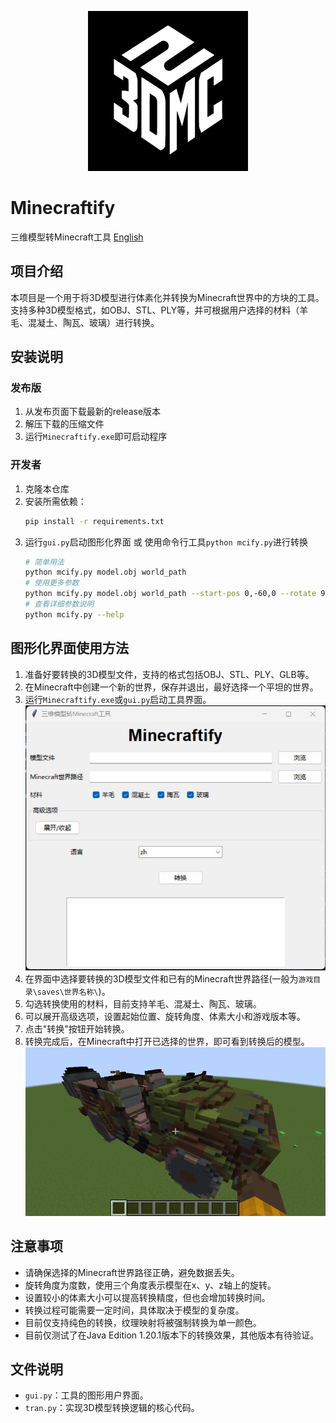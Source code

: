 <p align="center">
  <img width="256" height="256" src="image/logo_white.png">
</p>

# Minecraftify
三维模型转Minecraft工具 [English](README.md)

## 项目介绍
本项目是一个用于将3D模型进行体素化并转换为Minecraft世界中的方块的工具。支持多种3D模型格式，如OBJ、STL、PLY等，并可根据用户选择的材料（羊毛、混凝土、陶瓦、玻璃）进行转换。

## 安装说明
### 发布版
1. 从发布页面下载最新的release版本
2. 解压下载的压缩文件
3. 运行`Minecraftify.exe`即可启动程序

### 开发者
1. 克隆本仓库
2. 安装所需依赖：
   ```bash
   pip install -r requirements.txt
   ```
3. 运行`gui.py`启动图形化界面 或 使用命令行工具`python mcify.py`进行转换
   ```bash
   # 简单用法
   python mcify.py model.obj world_path
   # 使用更多参数
   python mcify.py model.obj world_path --start-pos 0,-60,0 --rotate 90,0,0 --pitch 0.5 --version 1.20.1 --no-wool --no-glass
   # 查看详细参数说明
   python mcify.py --help 
   ```

## 图形化界面使用方法
1. 准备好要转换的3D模型文件，支持的格式包括OBJ、STL、PLY、GLB等。
2. 在Minecraft中创建一个新的世界，保存并退出，最好选择一个平坦的世界。
3. 运行`Minecraftify.exe`或`gui.py`启动工具界面。
![GUI](image/GUI_zh.png)
4. 在界面中选择要转换的3D模型文件和已有的Minecraft世界路径(一般为`游戏目录\saves\世界名称\`)。
5. 勾选转换使用的材料，目前支持羊毛、混凝土、陶瓦、玻璃。
6. 可以展开高级选项，设置起始位置、旋转角度、体素大小和游戏版本等。
7. 点击"转换"按钮开始转换。
8. 转换完成后，在Minecraft中打开已选择的世界，即可看到转换后的模型。
![Minecraft](image/MC.png)

## 注意事项
- 请确保选择的Minecraft世界路径正确，避免数据丢失。
- 旋转角度为度数，使用三个角度表示模型在x、y、z轴上的旋转。
- 设置较小的体素大小可以提高转换精度，但也会增加转换时间。
- 转换过程可能需要一定时间，具体取决于模型的复杂度。
- 目前仅支持纯色的转换，纹理映射将被强制转换为单一颜色。
- 目前仅测试了在Java Edition 1.20.1版本下的转换效果，其他版本有待验证。

## 文件说明
- `gui.py`：工具的图形用户界面。
- `tran.py`：实现3D模型转换逻辑的核心代码。
